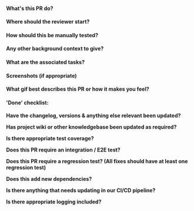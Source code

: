 #### What's this PR do?

#### Where should the reviewer start?

#### How should this be manually tested?

#### Any other background context to give?

#### What are the associated tasks?

#### Screenshots (if appropriate)

#### What gif best describes this PR or how it makes you feel?

#### 'Done' checklist:
**Have the changelog, versions & anything else relevant been updated?**


**Has project wiki or other knowledgebase been updated as required?**


**Is there appropriate test coverage?**


**Does this PR require an integration / E2E test?**


**Does this PR require a regression test? (All fixes should have at least one regression test)**


**Does this add new dependencies?**

**Is there anything that needs updating in our CI/CD pipeline?**

**Is there appropriate logging included?**

